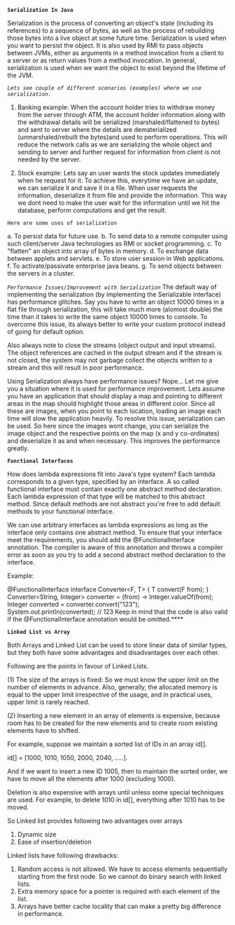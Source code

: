 **`Serialization In Java`**

Serialization is the process of converting an object's state (including its references) to a sequence of bytes, as well as the process of rebuilding those bytes into a live object at some future time.
Serialization is used when you want to persist the object. It is also used by RMI to pass objects between JVMs, either as arguments in a method invocation from a client to a server or as return values 
from a method invocation. In general, serialization is used when we want the object to exist beyond the lifetime of the JVM.

_`Lets see couple of different scenarios (examples) where we use serialization.`_

1. Banking example: When the account holder tries to withdraw money from the server through ATM, the account holder information along with the withdrawal details will be serialized (marshaled/flattened 
to bytes) and sent to server where the details are dematerialized (unmarshaled/rebuilt the bytes)and used to perform operations. This will reduce the network calls as we are serializing the whole object 
and sending to server and further request for information from client is not needed by the server.


2. Stock example: Lets say an user wants the stock updates immediately when he request for it. To achieve this, everytime we have an update, we can serialize it and save it in a file. When user requests 
the information, deserialize it from file and provide the information. This way we dont need to make the user wait for the information until we hit the database, perform computations and get the result.

`Here are some uses of serialization`

a. To persist data for future use.
b. To send data to a remote computer using such client/server Java technologies as RMI or socket programming.
c. To "flatten" an object into array of bytes in memory.
d. To exchange data between applets and servlets.
e. To store user session in Web applications.
f. To activate/passivate enterprise java beans.
g. To send objects between the servers in a cluster.

_`Performance Issues/Improvement with Serialization`_
The default way of implementing the serialization (by implementing the Serializable interface) has performance glitches. Say you have to write an object 10000 times in a flat file through serialization, 
this will take much more (alomost double) the time than it takes to write the same object 10000 times to console. To overcome this issue, its always better to write your custom protocol instead of going 
for default option.

Also always note to close the streams (object output and input streams). The object references are cached in the output stream and if the stream is not closed, the system may not garbage collect the 
objects written to a stream and this will result in poor performance.

Using Serialization always have performance issues? Nope... Let me give you a situation where it is used for performance improvement. Lets assume you have an application that should display a map 
and pointing to different areas in the map should highlight those areas in different color. Since all these are images, when you point to each location, loading an image each time will slow the 
application heavily. To resolve this issue, serialization can be used. So here since the images wont change, you can serialize the image object and the respective points on the map (x and y co-ordinates) 
and deserialize it as and when necessary. This improves the performance greatly.

**`Functional Interfaces`**

How does lambda expressions fit into Java's type system? Each lambda corresponds to a given type, specified by an interface. A so called functional interface must contain exactly one abstract method declaration. Each lambda expression of that type will be matched to this abstract method. Since default methods are not abstract you're free to add default methods to your functional interface.

We can use arbitrary interfaces as lambda expressions as long as the interface only contains one abstract method. To ensure that your interface meet the requirements, you should add the @FunctionalInterface annotation. The compiler is aware of this annotation and throws a compiler error as soon as you try to add a second abstract method declaration to the interface.

Example:

@FunctionalInterface
interface Converter<F, T> {
    T convert(F from);
}
Converter<String, Integer> converter = (from) -> Integer.valueOf(from);
Integer converted = converter.convert("123");
System.out.println(converted);    // 123
Keep in mind that the code is also valid if the @FunctionalInterface annotation would be omitted.****

**`Linked List vs Array`**

Both Arrays and Linked List can be used to store linear data of similar types, but they both have some advantages and disadvantages over each other.

Following are the points in favour of Linked Lists.

(1)	The size of the arrays is fixed: So we must know the upper limit on the number of elements in advance. Also, generally, the allocated memory is equal to the upper limit irrespective of the usage, and in practical uses, upper limit is rarely reached.

(2)	Inserting a new element in an array of elements is expensive, because room has to be created for the new elements and to create room existing elements have to shifted.

For example, suppose we maintain a sorted list of IDs in an array id[].

id[] = [1000, 1010, 1050, 2000, 2040, …..].

And if we want to insert a new ID 1005, then to maintain the sorted order, we have to move all the elements after 1000 (excluding 1000).

Deletion is also expensive with arrays until unless some special techniques are used. For example, to delete 1010 in id[], everything after 1010 has to be moved.

So Linked list provides following two advantages over arrays
1)	Dynamic size
2)	Ease of insertion/deletion

Linked lists have following drawbacks:
1)	Random access is not allowed. We have to access elements sequentially starting from the first node. So we cannot do binary search with linked lists.
2)	Extra memory space for a pointer is required with each element of the list.
3) Arrays have better cache locality that can make a pretty big difference in performance.
